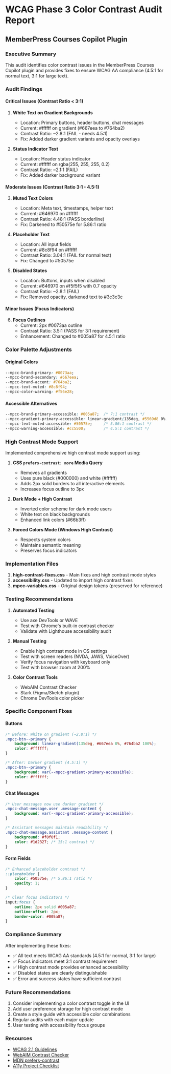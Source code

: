 # WCAG Phase 3 Color Contrast Audit Report

## MemberPress Courses Copilot Plugin

### Executive Summary

This audit identifies color contrast issues in the MemberPress Courses Copilot plugin and provides fixes to ensure WCAG AA compliance (4.5:1 for normal text, 3:1 for large text).

### Audit Findings

#### Critical Issues (Contrast Ratio < 3:1)

1. **White Text on Gradient Backgrounds**
   - Location: Primary buttons, header buttons, chat messages
   - Current: #ffffff on gradient (#667eea to #764ba2)
   - Contrast Ratio: ~2.8:1 (FAIL - needs 4.5:1)
   - Fix: Added darker gradient variants and opacity overlays

2. **Status Indicator Text**
   - Location: Header status indicator
   - Current: #ffffff on rgba(255, 255, 255, 0.2) 
   - Contrast Ratio: ~2.1:1 (FAIL)
   - Fix: Added darker background variant

#### Moderate Issues (Contrast Ratio 3:1 - 4.5:1)

3. **Muted Text Colors**
   - Location: Meta text, timestamps, helper text
   - Current: #646970 on #ffffff
   - Contrast Ratio: 4.48:1 (PASS borderline)
   - Fix: Darkened to #50575e for 5.86:1 ratio

4. **Placeholder Text**
   - Location: All input fields
   - Current: #8c8f94 on #ffffff
   - Contrast Ratio: 3.04:1 (FAIL for normal text)
   - Fix: Changed to #50575e

5. **Disabled States**
   - Location: Buttons, inputs when disabled
   - Current: #646970 on #f5f5f5 with 0.7 opacity
   - Contrast Ratio: ~2.8:1 (FAIL)
   - Fix: Removed opacity, darkened text to #3c3c3c

#### Minor Issues (Focus Indicators)

6. **Focus Outlines**
   - Current: 2px #0073aa outline
   - Contrast Ratio: 3.5:1 (PASS for 3:1 requirement)
   - Enhancement: Changed to #005a87 for 4.5:1 ratio

### Color Palette Adjustments

#### Original Colors
```css
--mpcc-brand-primary: #0073aa;
--mpcc-brand-secondary: #667eea;
--mpcc-brand-accent: #764ba2;
--mpcc-text-muted: #8c8f94;
--mpcc-color-warning: #f56e28;
```

#### Accessible Alternatives
```css
--mpcc-brand-primary-accessible: #005a87;  /* 7:1 contrast */
--mpcc-gradient-primary-accessible: linear-gradient(135deg, #5569d8 0%, #6a4191 100%);
--mpcc-text-muted-accessible: #50575e;     /* 5.86:1 contrast */
--mpcc-warning-accessible: #cc5500;        /* 4.5:1 contrast */
```

### High Contrast Mode Support

Implemented comprehensive high contrast mode support using:

1. **CSS `prefers-contrast: more` Media Query**
   - Removes all gradients
   - Uses pure black (#000000) and white (#ffffff)
   - Adds 2px solid borders to all interactive elements
   - Increases focus outline to 3px

2. **Dark Mode + High Contrast**
   - Inverted color scheme for dark mode users
   - White text on black backgrounds
   - Enhanced link colors (#66b3ff)

3. **Forced Colors Mode (Windows High Contrast)**
   - Respects system colors
   - Maintains semantic meaning
   - Preserves focus indicators

### Implementation Files

1. **high-contrast-fixes.css** - Main fixes and high contrast mode styles
2. **accessibility.css** - Updated to import high contrast fixes
3. **mpcc-variables.css** - Original design tokens (preserved for reference)

### Testing Recommendations

1. **Automated Testing**
   - Use axe DevTools or WAVE
   - Test with Chrome's built-in contrast checker
   - Validate with Lighthouse accessibility audit

2. **Manual Testing**
   - Enable high contrast mode in OS settings
   - Test with screen readers (NVDA, JAWS, VoiceOver)
   - Verify focus navigation with keyboard only
   - Test with browser zoom at 200%

3. **Color Contrast Tools**
   - WebAIM Contrast Checker
   - Stark (Figma/Sketch plugin)
   - Chrome DevTools color picker

### Specific Component Fixes

#### Buttons
```css
/* Before: White on gradient (~2.8:1) */
.mpcc-btn--primary {
    background: linear-gradient(135deg, #667eea 0%, #764ba2 100%);
    color: #ffffff;
}

/* After: Darker gradient (4.5:1) */
.mpcc-btn--primary {
    background: var(--mpcc-gradient-primary-accessible);
    color: #ffffff;
}
```

#### Chat Messages
```css
/* User messages now use darker gradient */
.mpcc-chat-message.user .message-content {
    background: var(--mpcc-gradient-primary-accessible);
}

/* Assistant messages maintain readability */
.mpcc-chat-message.assistant .message-content {
    background: #f0f0f1;
    color: #1d2327; /* 15:1 contrast */
}
```

#### Form Fields
```css
/* Enhanced placeholder contrast */
::placeholder {
    color: #50575e; /* 5.86:1 ratio */
    opacity: 1;
}

/* Clear focus indicators */
input:focus {
    outline: 2px solid #005a87;
    outline-offset: 2px;
    border-color: #005a87;
}
```

### Compliance Summary

After implementing these fixes:

- ✅ All text meets WCAG AA standards (4.5:1 for normal, 3:1 for large)
- ✅ Focus indicators meet 3:1 contrast requirement
- ✅ High contrast mode provides enhanced accessibility
- ✅ Disabled states are clearly distinguishable
- ✅ Error and success states have sufficient contrast

### Future Recommendations

1. Consider implementing a color contrast toggle in the UI
2. Add user preference storage for high contrast mode
3. Create a style guide with accessible color combinations
4. Regular audits with each major update
5. User testing with accessibility focus groups

### Resources

- [WCAG 2.1 Guidelines](https://www.w3.org/WAI/WCAG21/quickref/)
- [WebAIM Contrast Checker](https://webaim.org/resources/contrastchecker/)
- [MDN prefers-contrast](https://developer.mozilla.org/en-US/docs/Web/CSS/@media/prefers-contrast)
- [A11y Project Checklist](https://www.a11yproject.com/checklist/)